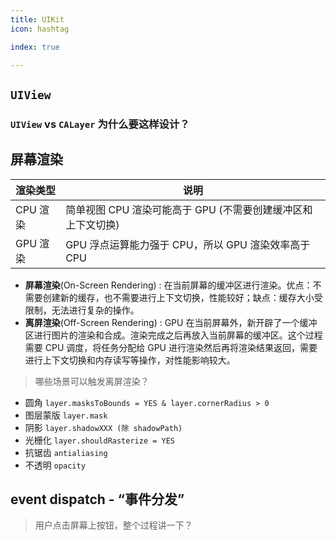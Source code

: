 ```yaml
---
title: UIKit
icon: hashtag

index: true

---
```


<!-- more -->

## `UIView`

### `UIView` vs `CALayer` 为什么要这样设计？

## 屏幕渲染

| 渲染类型 | 说明
| --- | ---
| CPU 渲染 | 简单视图 CPU 渲染可能高于 GPU (不需要创建缓冲区和上下文切换)
| GPU 渲染 | GPU 浮点运算能力强于 CPU，所以 GPU 渲染效率高于 CPU

  * **屏幕渲染**(On-Screen Rendering) : 在当前屏幕的缓冲区进行渲染。优点：不需要创建新的缓存，也不需要进行上下文切换，性能较好；缺点：缓存大小受限制，无法进行复杂的操作。
  * **离屏渲染**(Off-Screen Rendering) : GPU 在当前屏幕外，新开辟了一个缓冲区进行图片的渲染和合成。渲染完成之后再放入当前屏幕的缓冲区。这个过程需要 CPU 调度，将任务分配给 GPU 进行渲染然后再将渲染结果返回，需要进行上下文切换和内存读写等操作，对性能影响较大。
  
> 哪些场景可以触发离屏渲染？
  
  * 圆角 `layer.masksToBounds = YES & layer.cornerRadius > 0`
  * 图层蒙版 `layer.mask`
  * 阴影 `layer.shadowXXX (除 shadowPath)`
  * 光栅化 `layer.shouldRasterize = YES`
  * 抗锯齿 `antialiasing`
  * 不透明 `opacity`

## event dispatch - “事件分发”

> 用户点击屏幕上按钮，整个过程讲一下？